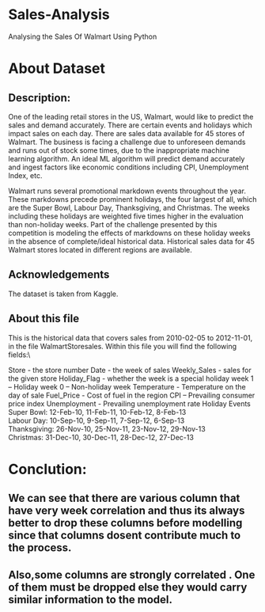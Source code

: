 # Sales-Analysis
Analysing the Sales Of Walmart Using Python

# About Dataset


## Description:
One of the leading retail stores in the US, Walmart, would like to predict the sales and demand accurately. There are certain events and holidays which impact sales on each day. There are sales data available for 45 stores of Walmart. The business is facing a challenge due to unforeseen demands and runs out of stock some times, due to the inappropriate machine learning algorithm. An ideal ML algorithm will predict demand accurately and ingest factors like economic conditions including CPI, Unemployment Index, etc.

Walmart runs several promotional markdown events throughout the year. These markdowns precede prominent holidays, the four largest of all, which are the Super Bowl, Labour Day, Thanksgiving, and Christmas. The weeks including these holidays are weighted five times higher in the evaluation than non-holiday weeks. Part of the challenge presented by this competition is modeling the effects of markdowns on these holiday weeks in the absence of complete/ideal historical data. Historical sales data for 45 Walmart stores located in different regions are available.

## Acknowledgements
The dataset is taken from Kaggle.

## About this file
This is the historical data that covers sales from 2010-02-05 to 2012-11-01, in the file WalmartStoresales. Within this file you will find the following fields:\

Store - the store number
Date - the week of sales
Weekly_Sales - sales for the given store
Holiday_Flag - whether the week is a special holiday week 1 – Holiday week 0 – Non-holiday week
Temperature - Temperature on the day of sale
Fuel_Price - Cost of fuel in the region
CPI – Prevailing consumer price index
Unemployment - Prevailing unemployment rate
Holiday Events\
Super Bowl: 12-Feb-10, 11-Feb-11, 10-Feb-12, 8-Feb-13\
Labour Day: 10-Sep-10, 9-Sep-11, 7-Sep-12, 6-Sep-13\
Thanksgiving: 26-Nov-10, 25-Nov-11, 23-Nov-12, 29-Nov-13\
Christmas: 31-Dec-10, 30-Dec-11, 28-Dec-12, 27-Dec-13

# Conclution:

## We can see that there are various column that have very week correlation and thus its always better to drop these columns before modelling since that columns dosent contribute much to the process.

## Also,some columns are strongly correlated . One of them must be dropped else they would carry similar information to the model.
